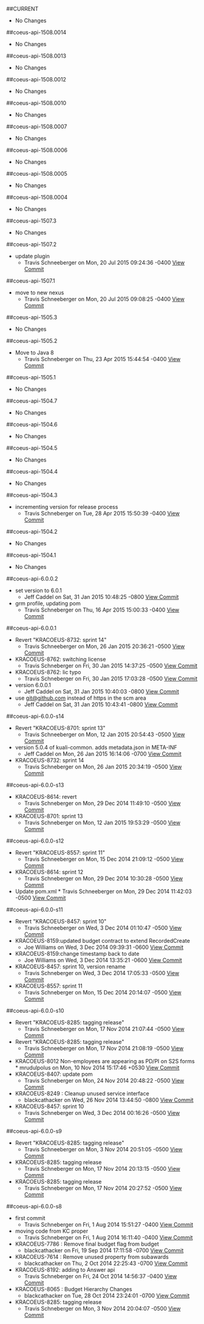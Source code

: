 

##CURRENT
* No Changes


##coeus-api-1508.0014
* No Changes


##coeus-api-1508.0013
* No Changes


##coeus-api-1508.0012
* No Changes


##coeus-api-1508.0010
* No Changes


##coeus-api-1508.0007
* No Changes


##coeus-api-1508.0006
* No Changes


##coeus-api-1508.0005
* No Changes


##coeus-api-1508.0004
* No Changes


##coeus-api-1507.3
* No Changes


##coeus-api-1507.2
* update plugin
  * Travis Schneeberger on Mon, 20 Jul 2015 09:24:36 -0400 [View Commit](../../commit/6206e7ee3e56c47bdaf2df3012c04d5728d01e63)

##coeus-api-1507.1
* move to new nexus
  * Travis Schneeberger on Mon, 20 Jul 2015 09:08:25 -0400 [View Commit](../../commit/6dbadd794add4b755815d710c8649526f2afd4bd)

##coeus-api-1505.3
* No Changes


##coeus-api-1505.2
* Move to Java 8
  * Travis Schneberger on Thu, 23 Apr 2015 15:44:54 -0400 [View Commit](../../commit/f1b2c6cdb193f7f4b46d889dc0f737327fa4123a)

##coeus-api-1505.1
* No Changes


##coeus-api-1504.7
* No Changes


##coeus-api-1504.6
* No Changes


##coeus-api-1504.5
* No Changes


##coeus-api-1504.4
* No Changes


##coeus-api-1504.3
* incrementing version for release process
  * Travis Schneberger on Tue, 28 Apr 2015 15:50:39 -0400 [View Commit](../../commit/216e6c93cc8d7f24a660ffc964827b3cd8aca880)

##coeus-api-1504.2
* No Changes


##coeus-api-1504.1
* No Changes


##coeus-api-6.0.0.2
* set version to 6.0.1
  * Jeff Caddel on Sat, 31 Jan 2015 10:48:25 -0800 [View Commit](../../commit/5af7c27c2c5c4225b58df7f291537572372661c1)
* grm profile, updating pom
  * Travis Schneberger on Thu, 16 Apr 2015 15:00:33 -0400 [View Commit](../../commit/ce0e0970a06a6d017bc7b90ce8e2de25a5fccdfa)

##coeus-api-6.0.0.1
* Revert "KRACOEUS-8732: sprint 14"
  * Travis Schneeberger on Mon, 26 Jan 2015 20:36:21 -0500 [View Commit](../../commit/5e17cbc479653ee48f28303d2a01680ec9b5d102)
* KRACOEUS-8762: switching license
  * Travis Schneberger on Fri, 30 Jan 2015 14:37:25 -0500 [View Commit](../../commit/ad5611fb99de31ce31ec06e5a88bff393e52353c)
* KRACOEUS-8762: lic typo
  * Travis Schneberger on Fri, 30 Jan 2015 17:03:28 -0500 [View Commit](../../commit/5f51015927b9e1beb6505ec9e9e3ad6709177e76)
* version 6.0.0.1
  * Jeff Caddel on Sat, 31 Jan 2015 10:40:03 -0800 [View Commit](../../commit/2c846f599cc45a592fa5f27c332bc84614f6094a)
* use git@github.com instead of https in the scm area
  * Jeff Caddel on Sat, 31 Jan 2015 10:43:41 -0800 [View Commit](../../commit/dd0e8e885fac6aba93a4c9e8235c34e2e37ae34f)

##coeus-api-6.0.0-s14
* Revert "KRACOEUS-8701: sprint 13"
  * Travis Schneeberger on Mon, 12 Jan 2015 20:54:43 -0500 [View Commit](../../commit/808b4905e040b7f2015b02b2ded7d774ffd37aee)
* version 5.0.4 of kuali-common.  adds metadata.json in META-INF
  * Jeff Caddel on Mon, 26 Jan 2015 16:14:06 -0700 [View Commit](../../commit/a96f0cec2e5a75d25f6fac97f58a1874400d99af)
* KRACOEUS-8732: sprint 14
  * Travis Schneberger on Mon, 26 Jan 2015 20:34:19 -0500 [View Commit](../../commit/bdfc5b0b2340ac0c4b0b93f34369f835c8fb5b83)

##coeus-api-6.0.0-s13
* KRACOEUS-8614: revert
  * Travis Schneberger on Mon, 29 Dec 2014 11:49:10 -0500 [View Commit](../../commit/63e1509060f7ca97f1afd012f2fdac972d459586)
* KRACOEUS-8701: sprint 13
  * Travis Schneberger on Mon, 12 Jan 2015 19:53:29 -0500 [View Commit](../../commit/c46538d88da311b09c066e72812e045f7f49d270)

##coeus-api-6.0.0-s12
* Revert "KRACOEUS-8557: sprint 11"
  * Travis Schneeberger on Mon, 15 Dec 2014 21:09:12 -0500 [View Commit](../../commit/5de4543cc1c48a27a0ac838fa6d25fa9b6781a74)
* KRACOEUS-8614: sprint 12
  * Travis Schneberger on Mon, 29 Dec 2014 10:30:28 -0500 [View Commit](../../commit/6550e47e0096f1a780d192cdf3653ec8bc06a836)
* Update pom.xml  * Travis Schneeberger on Mon, 29 Dec 2014 11:42:03 -0500 [View Commit](../../commit/51a85257714a72bcee339b8b73974ef197fb87be)

##coeus-api-6.0.0-s11
* Revert "KRACOEUS-8457: sprint 10"
  * Travis Schneeberger on Wed, 3 Dec 2014 01:10:47 -0500 [View Commit](../../commit/5dfb4740f50cb3094052d955f29f2e033c471766)
* KRACOEUS-8159:updated budget contract to extend RecordedCreate
  * Joe Williams on Wed, 3 Dec 2014 09:39:31 -0600 [View Commit](../../commit/a8fa87a9d9126610027b77aba890f63051f666ab)
* KRACOEUS-8159:change timestamp back to date
  * Joe Williams on Wed, 3 Dec 2014 13:35:21 -0600 [View Commit](../../commit/5e58828d01e394a1379ca63cdb2d610befbadbe2)
* KRACOEUS-8457: sprint 10, version rename
  * Travis Schneberger on Wed, 3 Dec 2014 17:05:33 -0500 [View Commit](../../commit/97cc36edbd30495edd966606bc74e849dc411685)
* KRACOEUS-8557: sprint 11
  * Travis Schneberger on Mon, 15 Dec 2014 20:14:07 -0500 [View Commit](../../commit/949af23b1fb0030b44e35790b32428bd52b50459)

##coeus-api-6.0.0-s10
* Revert "KRACOEUS-8285: tagging release"
  * Travis Schneeberger on Mon, 17 Nov 2014 21:07:44 -0500 [View Commit](../../commit/ca3ee1b27dcbe9d8c02a3c399d15ebed1c068730)
* Revert "KRACOEUS-8285: tagging release"
  * Travis Schneeberger on Mon, 17 Nov 2014 21:08:19 -0500 [View Commit](../../commit/ead1ad66b916359b98f2930a22ffcbf1be88f3ae)
* KRACOEUS-8012 Non-employees are appearing as PD/PI on S2S forms  * mrudulpolus on Mon, 10 Nov 2014 15:17:46 +0530 [View Commit](../../commit/6f72af04baacb9d2ea4847c69a986927b5d49b7a)
* KRACOEUS-8407: update pom
  * Travis Schneberger on Mon, 24 Nov 2014 20:48:22 -0500 [View Commit](../../commit/12d612424c7bc8abdb0b2bd0bdc9f6b5b8124ae3)
* KRACOEUS-8249 : Cleanup unused service interface
  * blackcathacker on Wed, 26 Nov 2014 13:44:50 -0800 [View Commit](../../commit/91248a08155b5c80c05ba02cbe326302d04a2322)
* KRACOEUS-8457: sprint 10
  * Travis Schneberger on Wed, 3 Dec 2014 00:16:26 -0500 [View Commit](../../commit/4a13fb29b2d71badb3ff3fe2b57603dc78183650)

##coeus-api-6.0.0-s9
* Revert "KRACOEUS-8285: tagging release"
  * Travis Schneeberger on Mon, 3 Nov 2014 20:51:05 -0500 [View Commit](../../commit/9406f70ce4c2bb7729881058a793b449e5a5c3a6)
* KRACOEUS-8285: tagging release
  * Travis Schneberger on Mon, 17 Nov 2014 20:13:15 -0500 [View Commit](../../commit/fb30aa227ca1df057b764e7fff4c7e400eee0acd)
* KRACOEUS-8285: tagging release
  * Travis Schneberger on Mon, 17 Nov 2014 20:27:52 -0500 [View Commit](../../commit/8636b7631b999dfd113030d57af58c89011fa755)

##coeus-api-6.0.0-s8
* first commit
  * Travis Schneberger on Fri, 1 Aug 2014 15:51:27 -0400 [View Commit](../../commit/3d26205075e5ca085df208af66bdd08c7ee59a9d)
* moving code from KC proper
  * Travis Schneberger on Fri, 1 Aug 2014 16:11:40 -0400 [View Commit](../../commit/743cb2d38891d4ee3267b4249843ac6b3ba55d68)
* KRACOEUS-7786 : Remove final budget flag from budget
  * blackcathacker on Fri, 19 Sep 2014 17:11:58 -0700 [View Commit](../../commit/f3448cb1730c74fcbe5f613cb3a00a20ad2ba66d)
* KRACOEUS-7614 : Remove unused property from subawards
  * blackcathacker on Thu, 2 Oct 2014 22:25:43 -0700 [View Commit](../../commit/2ea73d5b660f7f3dc1bfd78469079a65e952418f)
* KRACOEUS-8192: adding to Answer api
  * Travis Schneberger on Fri, 24 Oct 2014 14:56:37 -0400 [View Commit](../../commit/f39cbf858b58d4f887ebf8ecd82c5da15b651c87)
* KRACOEUS-8065 : Budget Hierarchy Changes
  * blackcathacker on Tue, 28 Oct 2014 23:24:01 -0700 [View Commit](../../commit/747874e35212314e3a236c5127be758262c42b76)
* KRACOEUS-8285: tagging release
  * Travis Schneberger on Mon, 3 Nov 2014 20:04:07 -0500 [View Commit](../../commit/4385f80fdf5c7d87c2c241c812dfa259445bc50f)